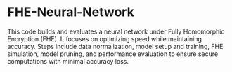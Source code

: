 # FHE-Neural-Network
This code builds and evaluates a neural network under Fully Homomorphic Encryption (FHE). It focuses on optimizing speed while maintaining accuracy. Steps include data normalization, model setup and training, FHE simulation, model pruning, and performance evaluation to ensure secure computations with minimal accuracy loss.
